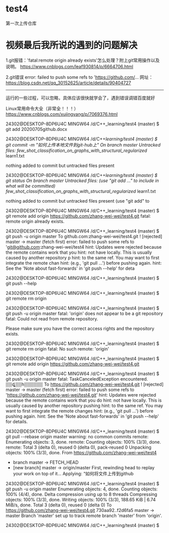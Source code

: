 # test4
第一次上传仓库
# 视频最后我所说的遇到的问题解决
1.git报错：'fatal:remote origin already exists'怎么处理？附上git常用操作以及说明。
https://www.cnblogs.com/leaf930814/p/6664706.html

2.git错误 error: failed to push some refs to 'https://github.com/...
网址：
https://blog.csdn.net/qq_30152625/article/details/90404727

********************************************************************************************************************************
运行的一些过程，可以忽略，具体应该很快就学会了，遇到错误调错百度就好


Linux常用命令大全（非常全！！！）
https://www.cnblogs.com/xujingyang/p/7069376.html






















24302@DESKTOP-8DP6U4C MINGW64 /d/C++_learning/test4 (master)
$ git add 20200705github.docx

24302@DESKTOP-8DP6U4C MINGW64 /d/C++_learning/test4 (master)
$ git commit -m "如何上传本地文件到git-hub上"
On branch master
Untracked files:
        few_shot_classification_on_graphs_with_structural_regularized_
        learn1.txt

nothing added to commit but untracked files present

24302@DESKTOP-8DP6U4C MINGW64 /d/C++_learning/test4 (master)
$ git status
On branch master
Untracked files:
  (use "git add <file>..." to include in what will be committed)
        few_shot_classification_on_graphs_with_structural_regularized_
        learn1.txt

nothing added to commit but untracked files present (use "git add" to

24302@DESKTOP-8DP6U4C MINGW64 /d/C++_learning/test4 (master)
$ git remote add origin https://github.com/zhang-wei-wei/test4.git
fatal: remote origin already exists.

24302@DESKTOP-8DP6U4C MINGW64 /d/C++_learning/test4 (master)
$ git push -u origin master
To github.com:zhang-wei-wei/test4.git
 ! [rejected]        master -> master (fetch first)
error: failed to push some refs to 'git@github.com:zhang-wei-wei/test4
hint: Updates were rejected because the remote contains work that you
hint: not have locally. This is usually caused by another repository p
hint: to the same ref. You may want to first integrate the remote chan
hint: (e.g., 'git pull ...') before pushing again.
hint: See the 'Note about fast-forwards' in 'git push --help' for deta

24302@DESKTOP-8DP6U4C MINGW64 /d/C++_learning/test4 (master)
$ git push --help

24302@DESKTOP-8DP6U4C MINGW64 /d/C++_learning/test4 (master)
$ git remote rm origin

24302@DESKTOP-8DP6U4C MINGW64 /d/C++_learning/test4 (master)
$ git push -u origin master
fatal: 'origin' does not appear to be a git repository
fatal: Could not read from remote repository.

Please make sure you have the correct access rights
and the repository exists.

24302@DESKTOP-8DP6U4C MINGW64 /d/C++_learning/test4 (master)
$ git remote rm origin
fatal: No such remote: 'origin'

24302@DESKTOP-8DP6U4C MINGW64 /d/C++_learning/test4 (master)
$ git remote add origin https://github.com/zhang-wei-wei/test4.git

24302@DESKTOP-8DP6U4C MINGW64 /d/C++_learning/test4 (master)
$ git push -u origin master
fatal: TaskCanceledException encountered.
   ▒▒ȡ▒▒һ▒▒▒▒▒▒
To https://github.com/zhang-wei-wei/test4.git
 ! [rejected]        master -> master (fetch first)
error: failed to push some refs to 'https://github.com/zhang-wei-wei/test4.git'
hint: Updates were rejected because the remote contains work that you do
hint: not have locally. This is usually caused by another repository pushing
hint: to the same ref. You may want to first integrate the remote changes
hint: (e.g., 'git pull ...') before pushing again.
hint: See the 'Note about fast-forwards' in 'git push --help' for details.

24302@DESKTOP-8DP6U4C MINGW64 /d/C++_learning/test4 (master)
$ git pull --rebase origin master
warning: no common commits
remote: Enumerating objects: 3, done.
remote: Counting objects: 100% (3/3), done.
remote: Total 3 (delta 0), reused 0 (delta 0), pack-reused 0
Unpacking objects: 100% (3/3), done.
From https://github.com/zhang-wei-wei/test4
 * branch            master     -> FETCH_HEAD
 * [new branch]      master     -> origin/master
First, rewinding head to replay your work on top of it...
Applying: “如何将文件上传到github

24302@DESKTOP-8DP6U4C MINGW64 /d/C++_learning/test4 (master)
$ git push -u origin master
Enumerating objects: 4, done.
Counting objects: 100% (4/4), done.
Delta compression using up to 8 threads
Compressing objects: 100% (3/3), done.
Writing objects: 100% (3/3), 188.65 KiB | 6.74 MiB/s, done.
Total 3 (delta 0), reused 0 (delta 0)
To https://github.com/zhang-wei-wei/test4.git
   730aa92..f2d6fa5  master -> master
Branch 'master' set up to track remote branch 'master' from 'origin'.

24302@DESKTOP-8DP6U4C MINGW64 /d/C++_learning/test4 (master)
$
